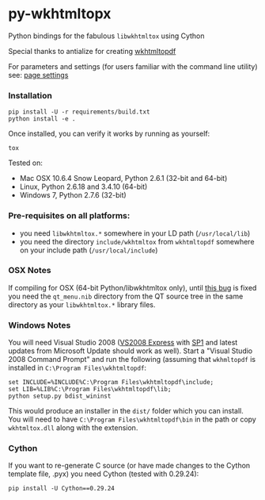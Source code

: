 # py-wkhtmltopx
Python bindings for the fabulous `libwkhtmltox` using Cython

Special thanks to antialize for creating [wkhtmltopdf](http://wkhtmltopdf.org)

For parameters and settings (for users familiar with the command line utility)
see: [page settings](http://wkhtmltopdf.org/libwkhtmltox/pagesettings.html)

### Installation
```
pip install -U -r requirements/build.txt
python install -e .
```

Once installed, you can verify it works by running as yourself:
```
tox
```
Tested on:
 * Mac OSX 10.6.4 Snow Leopard, Python 2.6.1 (32-bit and 64-bit)
 * Linux, Python 2.6.18 and 3.4.10 (64-bit)
 * Windows 7, Python 2.7.6 (32-bit)

### Pre-requisites on all platforms:

 * you need `libwkhtmltox.*` somewhere in your LD path (`/usr/local/lib`)
 * you need the directory `include/wkhtmltox` from `wkhtmltopdf` somewhere on your include path (`/usr/local/include`)

### OSX Notes
If compiling for OSX (64-bit Python/libwkhtmltox only), until [this bug](http://bugreports.qt-project.org/browse/QTBUG-5952) is fixed you need the `qt_menu.nib` directory from the QT source tree in the same directory as your `libwkhtmltox.*` library files.

### Windows Notes

You will need Visual Studio 2008 ([VS2008 Express](http://go.microsoft.com/?linkid=7729279)
with [SP1](http://www.microsoft.com/en-us/download/details.aspx?id=10986) and latest updates
from Microsoft Update should work as well). Start a "Visual Studio 2008 Command Prompt" and
run the following (assuming that `wkhmltopdf` is installed in `C:\Program Files\wkhtmltopdf`:

    set INCLUDE=%INCLUDE%C:\Program Files\wkhtmltopdf\include;
    set LIB=%LIB%C:\Program Files\wkhtmltopdf\lib;
    python setup.py bdist_wininst

This would produce an installer in the `dist/` folder which you can install. You will need to
have `C:\Program Files\wkhtmltopdf\bin` in the path or copy `wkhtmltox.dll` along with the
extension.

### Cython
If you want to re-generate C source (or have made changes to the Cython template file, .pyx) you need Cython (tested with 0.29.24):
```
pip install -U Cython==0.29.24
```
